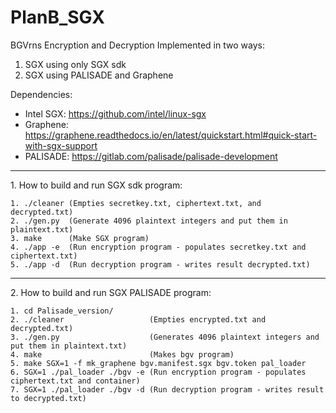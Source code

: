 # PlanB_SGX
BGVrns Encryption and Decryption Implemented in two ways:<br/>
1. SGX using only SGX sdk
2. SGX using PALISADE and Graphene

Dependencies:
- Intel SGX: https://github.com/intel/linux-sgx
- Graphene: https://graphene.readthedocs.io/en/latest/quickstart.html#quick-start-with-sgx-support
- PALISADE: https://gitlab.com/palisade/palisade-development

<hr/>
1. How to build and run SGX sdk program:

	1. ./cleaner (Empties secretkey.txt, ciphertext.txt, and decrypted.txt)
	2. ./gen.py  (Generate 4096 plaintext integers and put them in plaintext.txt)
	3. make      (Make SGX program)
	4. ./app -e  (Run encryption program - populates secretkey.txt and ciphertext.txt)
	5. ./app -d  (Run decryption program - writes result decrypted.txt)

<hr/>
2. How to build and run SGX PALISADE program:

	1. cd Palisade_version/
	2. ./cleaner                   (Empties encrypted.txt and decrypted.txt)
	3. ./gen.py                    (Generates 4096 plaintext integers and put them in plaintext.txt)
	4. make                        (Makes bgv program)
	5. make SGX=1 -f mk_graphene bgv.manifest.sgx bgv.token pal_loader
	6. SGX=1 ./pal_loader ./bgv -e (Run encryption program - populates ciphertext.txt and container)
	7. SGX=1 ./pal_loader ./bgv -d (Run decryption program - writes result to decrypted.txt)
